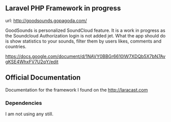 ## Laravel PHP Framework in progress

url: http://goodsounds.gopagoda.com/

GoodSounds is personalized SoundCloud feature. It is a work in progress as the Soundcloud Authorization
login is not added jet.
What the app should do is show statistics to your sounds, filter them by users likes, comments and countries.

https://docs.google.com/document/d/1NAVY0BBGr6610lW7XDQb5X7bN7AvgKSE4WhxFV7U2qY/edit



## Official Documentation

Documentation for the framework I found on the http://laracast.com

### Dependencies

I am not using any still.

